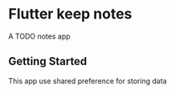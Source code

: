 # Flutter keep notes

A TODO notes app

## Getting Started

This app use shared preference for storing data
